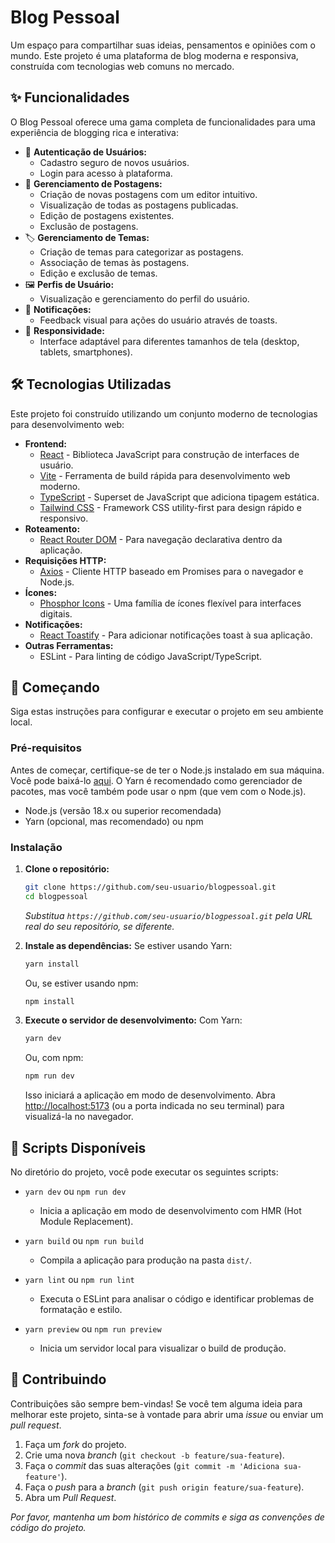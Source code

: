 # Blog Pessoal

Um espaço para compartilhar suas ideias, pensamentos e opiniões com o mundo. Este projeto é uma plataforma de blog moderna e responsiva, construída com tecnologias web comuns no mercado.

## ✨ Funcionalidades

O Blog Pessoal oferece uma gama completa de funcionalidades para uma experiência de blogging rica e interativa:

*   👤 **Autenticação de Usuários:**
    *   Cadastro seguro de novos usuários.
    *   Login para acesso à plataforma.
*   📝 **Gerenciamento de Postagens:**
    *   Criação de novas postagens com um editor intuitivo.
    *   Visualização de todas as postagens publicadas.
    *   Edição de postagens existentes.
    *   Exclusão de postagens.
*   🏷️ **Gerenciamento de Temas:**
    *   Criação de temas para categorizar as postagens.
    *   Associação de temas às postagens.
    *   Edição e exclusão de temas.
*   🖼️ **Perfis de Usuário:**
    *   Visualização e gerenciamento do perfil do usuário.
*   🔔 **Notificações:**
    *   Feedback visual para ações do usuário através de toasts.
*   📱 **Responsividade:**
    *   Interface adaptável para diferentes tamanhos de tela (desktop, tablets, smartphones).

## 🛠️ Tecnologias Utilizadas

Este projeto foi construído utilizando um conjunto moderno de tecnologias para desenvolvimento web:

*   **Frontend:**
    *   [React](https://reactjs.org/) - Biblioteca JavaScript para construção de interfaces de usuário.
    *   [Vite](https://vitejs.dev/) - Ferramenta de build rápida para desenvolvimento web moderno.
    *   [TypeScript](https://www.typescriptlang.org/) - Superset de JavaScript que adiciona tipagem estática.
    *   [Tailwind CSS](https://tailwindcss.com/) - Framework CSS utility-first para design rápido e responsivo.
*   **Roteamento:**
    *   [React Router DOM](https://reactrouter.com/) - Para navegação declarativa dentro da aplicação.
*   **Requisições HTTP:**
    *   [Axios](https://axios-http.com/) - Cliente HTTP baseado em Promises para o navegador e Node.js.
*   **Ícones:**
    *   [Phosphor Icons](https://phosphoricons.com/) - Uma família de ícones flexível para interfaces digitais.
*   **Notificações:**
    *   [React Toastify](https://fkhadra.github.io/react-toastify/) - Para adicionar notificações toast à sua aplicação.
*   **Outras Ferramentas:**
    *   ESLint - Para linting de código JavaScript/TypeScript.

## 🚀 Começando

Siga estas instruções para configurar e executar o projeto em seu ambiente local.

### Pré-requisitos

Antes de começar, certifique-se de ter o Node.js instalado em sua máquina. Você pode baixá-lo [aqui](https://nodejs.org/).
O Yarn é recomendado como gerenciador de pacotes, mas você também pode usar o npm (que vem com o Node.js).

*   Node.js (versão 18.x ou superior recomendada)
*   Yarn (opcional, mas recomendado) ou npm

### Instalação

1.  **Clone o repositório:**
    ```bash
    git clone https://github.com/seu-usuario/blogpessoal.git
    cd blogpessoal
    ```
    *Substitua `https://github.com/seu-usuario/blogpessoal.git` pela URL real do seu repositório, se diferente.*

2.  **Instale as dependências:**
    Se estiver usando Yarn:
    ```bash
    yarn install
    ```
    Ou, se estiver usando npm:
    ```bash
    npm install
    ```

3.  **Execute o servidor de desenvolvimento:**
    Com Yarn:
    ```bash
    yarn dev
    ```
    Ou, com npm:
    ```bash
    npm run dev
    ```
    Isso iniciará a aplicação em modo de desenvolvimento. Abra [http://localhost:5173](http://localhost:5173) (ou a porta indicada no seu terminal) para visualizá-la no navegador.

## 📜 Scripts Disponíveis

No diretório do projeto, você pode executar os seguintes scripts:

*   `yarn dev` ou `npm run dev`
    *   Inicia a aplicação em modo de desenvolvimento com HMR (Hot Module Replacement).

*   `yarn build` ou `npm run build`
    *   Compila a aplicação para produção na pasta `dist/`.

*   `yarn lint` ou `npm run lint`
    *   Executa o ESLint para analisar o código e identificar problemas de formatação e estilo.

*   `yarn preview` ou `npm run preview`
    *   Inicia um servidor local para visualizar o build de produção.


## 🤝 Contribuindo

Contribuições são sempre bem-vindas! Se você tem alguma ideia para melhorar este projeto, sinta-se à vontade para abrir uma *issue* ou enviar um *pull request*.

1.  Faça um *fork* do projeto.
2.  Crie uma nova *branch* (`git checkout -b feature/sua-feature`).
3.  Faça o *commit* das suas alterações (`git commit -m 'Adiciona sua-feature'`).
4.  Faça o *push* para a *branch* (`git push origin feature/sua-feature`).
5.  Abra um *Pull Request*.

*Por favor, mantenha um bom histórico de commits e siga as convenções de código do projeto.*

